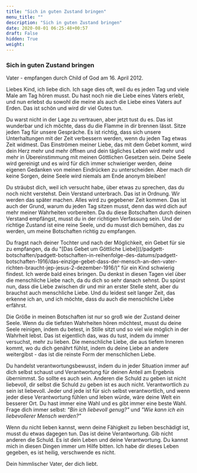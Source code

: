 ```yaml
---
title: "Sich in guten Zustand bringen"
menu_title: ""
description: "Sich in guten Zustand bringen"
date: 2020-08-01 06:25:48+00:57
draft: False
hidden: True
weight:
---
```

### Sich in guten Zustand bringen

Vater - empfangen durch Child of God am 16. April 2012.

Liebes Kind, ich liebe dich. Ich sage dies oft, weil du es jeden Tag und viele Male am Tag hören musst. Du hast noch nie die Liebe eines Vaters erlebt, und nun erlebst du sowohl die meine als auch die Liebe eines Vaters auf Erden. Das ist schön und wird dir viel Gutes tun.

Du warst nicht in der Lage zu vertrauen, aber jetzt tust du es. Das ist wunderbar und ich möchte, dass du die Flamme in dir brennen lässt. Sitze jeden Tag für unsere Gespräche. Es ist richtig, dass sich unsere Unterhaltungen mit der Zeit verbessern werden, wenn du jeden Tag etwas Zeit widmest. Das Einströmen meiner Liebe, das mit dem Gebet kommt, wird dein Herz mehr und mehr öffnen und dein tägliches Leben wird mehr und mehr in Übereinstimmung mit meinen Göttlichen Gesetzen sein. Deine Seele wird gereinigt und es wird für dich immer schwieriger werden, deine eigenen Gedanken von meinen Eindrücken zu unterscheiden. Aber mach dir keine Sorgen, deine Seele wird niemals am Ende anonym bleiben!

Du sträubst dich, weil ich versucht habe, über etwas zu sprechen, das du noch nicht verstehst. Dein Verstand unterbrach. Das ist in Ordnung. Wir werden das später machen. Alles wird zu gegebener Zeit kommen. Das ist auch der Grund, warum du jeden Tag sitzen musst, denn das wird dich auf mehr meiner Wahrheiten vorbereiten. Da du diese Botschaften durch deinen Verstand empfängst, musst du in der richtigen Verfassung sein. Und der richtige Zustand ist eine reine Seele, und du musst dich bemühen, das zu werden, um meine Botschaften richtig zu empfangen.

Du fragst nach deiner Tochter und nach der Möglichkeit, ein Gebet für sie zu empfangen, da du "[Das Gebet um Göttliche Liebe]((/padgett-botschaften/padgett-botschaften-in-reihenfolge-des-datums/padgett-botschaften-1916/das-einzige-gebet-dass-der-mensch-an-den-vater-richten-braucht-jep-jesus-2-dezember-1916/)" für ein Kind schwierig findest. Ich werde bald eines bringen. Du denkst in diesen Tagen viel über die menschliche Liebe nach, da du dich so sehr danach sehnst. Du spürst nun, dass die Liebe zwischen dir und mir an erster Stelle steht, aber du brauchst auch menschliche Liebe. Und du leidest seit langer Zeit, das erkenne ich an, und ich möchte, dass du auch die menschliche Liebe erfährst.

Die Größe in meinen Botschaften ist nur so groß wie der Zustand deiner Seele. Wenn du die tiefsten Wahrheiten hören möchtest, musst du deine Seele reinigen, indem du betest, in Stille sitzt und so viel wie möglich in der Wahrheit lebst. Das ist eigentlich das, was du tust, indem du immer versuchst, mehr zu lieben. Die menschliche Liebe, die aus tiefem Inneren kommt, wo du dich genährt fühlst, indem du deine Liebe an andere weitergibst - das ist die reinste Form der menschlichen Liebe.

Du handelst verantwortungsbewusst, indem du in jeder Situation immer auf dich selbst schaust und Verantwortung für deinen Anteil am Ergebnis übernimmst. So sollte es auch sein. Anderen die Schuld zu geben ist nicht liebevoll, dir selbst die Schuld zu geben ist es auch nicht. Verantwortlich zu sein ist liebevoll. Jeder und jede ist für sich selbst verantwortlich, und wenn jeder diese Verantwortung fühlen und leben würde, wäre deine Welt ein besserer Ort. Du hast immer eine Wahl und es gibt immer eine beste Wahl. Frage dich immer selbst: *"Bin ich liebevoll genug?"* und *"Wie kann ich ein liebevollerer Mensch werden?"*

Wenn du nicht lieben kannst, wenn deine Fähigkeit zu lieben beschädigt ist, musst du etwas dagegen tun. Das ist deine Verantwortung. Gib nicht anderen die Schuld. Es ist dein Leben und deine Verantwortung. Du kannst mich in diesen Dingen immer um Hilfe bitten. Ich habe dir dieses Leben gegeben, es ist heilig, verschwende es nicht.

Dein himmlischer Vater, der dich liebt.
